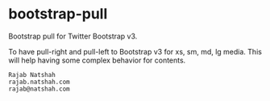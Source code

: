 bootstrap-pull
==============

   Bootstrap pull for Twitter Bootstrap v3.
   
   To have pull-right and pull-left to Bootstrap v3 for xs, sm, md, lg media.
   This will help having some complex behavior for contents.
 
    Rajab Natshah
    rajab.natshah.com
    rajab@natshah.com
